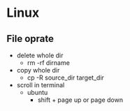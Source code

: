 # Linux

## File oprate

- delete whole dir 
	- rm -rf dirname
- copy whole dir
	- cp -R source_dir target_dir
- scroll in terminal 
	- ubuntu 
		- shift + page up or page down
